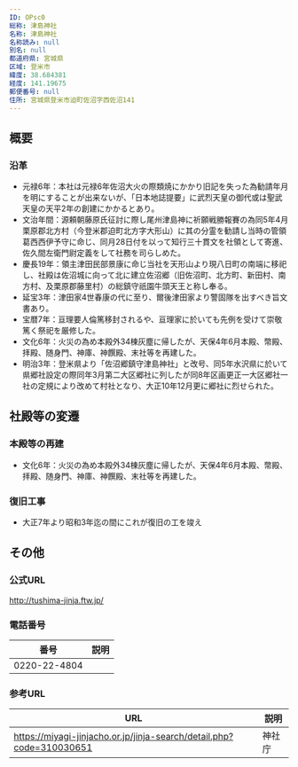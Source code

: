 ```yaml
---
ID: OPsc0
総称: 津島神社
名称: 津島神社
名称読み: null
別名: null
都道府県: 宮城県
区域: 登米市
緯度: 38.684381
経度: 141.19675
郵便番号: null
住所: 宮城県登米市迫町佐沼字西佐沼141
---
```


## 概要

### 沿革

- 元禄6年：本社は元禄6年佐沼大火の際類焼にかかり旧記を失った為勧請年月を明にすることが出来ないが、「日本地誌提要」に武烈天皇の御代或は聖武天皇の天平2年の創建にかかるとあり。
- 文治年間：源頼朝藤原氏征討に際し尾州津島神に祈願戦勝報賽の為同5年4月栗原郡北方村（今登米郡迫町北方字大形山）に其の分霊を勧請し当時の管領葛西西伊予守に命じ、同月28日付を以って知行三十貫文を社領として寄進、佐久間左衛門尉定義をして社務を司らしめた。
- 慶長19年：領主津田民部景康に命じ当社を天形山より現八日町の南端に移祀し、社殿は佐沼城に向って北に建立佐沼郷（旧佐沼町、北方町、新田村、南方村、及栗原郡藤里村）の総鎮守祇園牛頭天王と称し奉る。
- 延宝3年：津田家4世春康の代に至り、爾後津田家より警固隊を出すべき旨文書あり。
- 宝暦7年：亘理要人倫篤移封されるや、亘理家に於いても先例を受けて崇敬篤く祭祀を厳修した。
- 文化6年：火災の為め本殿外34棟灰塵に帰したが、天保4年6月本殿、幣殿、拝殿、随身門、神庫、神饌殿、末社等を再建した。
- 明治3年：登米県より「佐沼郷鎮守津島神社」と改号、同5年水沢県に於いて県郷社設定の際同年3月第二大区郷社に列したが同8年区画更正一大区郷社一社の定規により改めて村社となり、大正10年12月更に郷社に烈せられた。

## 社殿等の変遷

### 本殿等の再建

- 文化6年：火災の為め本殿外34棟灰塵に帰したが、天保4年6月本殿、幣殿、拝殿、随身門、神庫、神饌殿、末社等を再建した。

### 復旧工事

- 大正7年より昭和3年迄の間にこれが復旧の工を竣え

## その他

### 公式URL

http://tushima-jinja.ftw.jp/

### 電話番号

| 番号         | 説明 |
| ------------ | ---- |
| 0220-22-4804 |      |

### 参考URL

| URL                                                                  | 説明   |
| -------------------------------------------------------------------- | ------ |
| https://miyagi-jinjacho.or.jp/jinja-search/detail.php?code=310030651 | 神社庁 |

